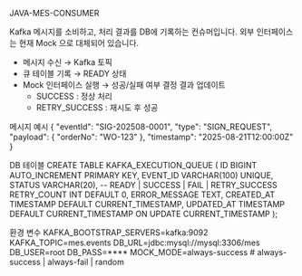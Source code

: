 JAVA-MES-CONSUMER

Kafka 메시지를 소비하고, 처리 결과를 DB에 기록하는 컨슈머입니다.
외부 인터페이스는 현재 Mock 으로 대체되어 있습니다.

- 메시지 수신 → Kafka 토픽
- 큐 테이블 기록 → READY 상태
- Mock 인터페이스 실행 → 성공/실패 여부 결정
 결과 업데이트
    - SUCCESS : 정상 처리
    - RETRY_SUCCESS : 재시도 후 성공

메시지 예시
{
  "eventId": "SIG-202508-0001",
  "type": "SIGN_REQUEST",
  "payload": { "orderNo": "WO-123" },
  "timestamp": "2025-08-21T12:00:00Z"
}

 DB 테이블
CREATE TABLE KAFKA_EXECUTION_QUEUE (
  ID BIGINT AUTO_INCREMENT PRIMARY KEY,
  EVENT_ID VARCHAR(100) UNIQUE,
  STATUS VARCHAR(20),     -- READY | SUCCESS | FAIL | RETRY_SUCCESS
  RETRY_COUNT INT DEFAULT 0,
  ERROR_MESSAGE TEXT,
  CREATED_AT TIMESTAMP DEFAULT CURRENT_TIMESTAMP,
  UPDATED_AT TIMESTAMP DEFAULT CURRENT_TIMESTAMP ON UPDATE CURRENT_TIMESTAMP
);

환경 변수
KAFKA_BOOTSTRAP_SERVERS=kafka:9092
KAFKA_TOPIC=mes.events
DB_URL=jdbc:mysql://mysql:3306/mes
DB_USER=root
DB_PASS=****
MOCK_MODE=always-success   # always-success | always-fail | random

